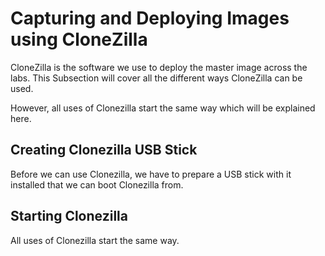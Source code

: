 # Capturing and Deploying Images using CloneZilla

CloneZilla is the software we use to deploy the master image across the labs. This
Subsection will cover all the different ways CloneZilla can be used.

However, all uses of Clonezilla start the same way which will be explained here.

## Creating Clonezilla USB Stick
Before we can use Clonezilla, we have to prepare a USB stick with it installed that we can boot Clonezilla from.

## Starting Clonezilla
All uses of Clonezilla start the same way. 